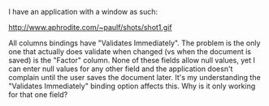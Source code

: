 

I have an application with a window as such:

http://www.aphrodite.com/~paulf/shots/shot1.gif

All columns bindings have "Validates Immediately".  The problem is the only one that actually does validate when changed (vs when the document is saved) is the "Factor" column.  None of these fields allow null values, yet I can enter null values for any other field and the application doesn't complain until the user saves the document later.  It's my understanding the "Validates Immediately" binding option affects this.  Why is it only working for that one field?

